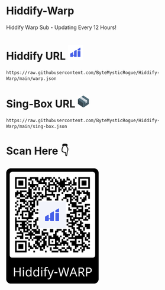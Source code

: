 # Hiddify-Warp
Hiddify Warp Sub - Updating Every 12 Hours!

# Hiddify URL <img src="assets/hiddify.png" alt="Hiddify" width="40"/>
```
https://raw.githubusercontent.com/ByteMysticRogue/Hiddify-Warp/main/warp.json
```
# Sing-Box URL <img src="assets/singbox.svg" alt="Sing-Box" width="30"/>
```
https://raw.githubusercontent.com/ByteMysticRogue/Hiddify-Warp/main/sing-box.json
```
# Scan Here 👇

<img src="assets/qr-code.png" alt="Hiddify-QR" width="250"/>
